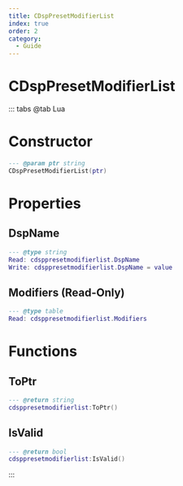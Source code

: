 ```yaml
---
title: CDspPresetModifierList
index: true
order: 2
category:
  - Guide
---
```


# CDspPresetModifierList

::: tabs
@tab Lua
# Constructor
```lua
--- @param ptr string
CDspPresetModifierList(ptr)
```
# Properties
## DspName 
```lua
--- @type string
Read: cdsppresetmodifierlist.DspName
Write: cdsppresetmodifierlist.DspName = value
```
## Modifiers (Read-Only)
```lua
--- @type table
Read: cdsppresetmodifierlist.Modifiers
```
# Functions
## ToPtr
```lua
--- @return string
cdsppresetmodifierlist:ToPtr()
```
## IsValid
```lua
--- @return bool
cdsppresetmodifierlist:IsValid()
```

:::